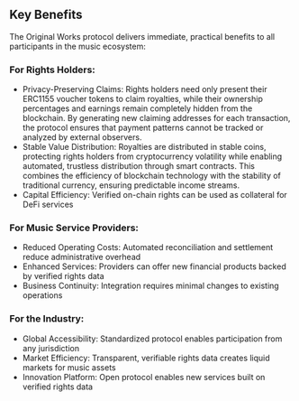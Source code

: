 ## Key Benefits

The Original Works protocol delivers immediate, practical benefits to all participants in the music ecosystem:

### For Rights Holders:

- Privacy-Preserving Claims: Rights holders need only present their ERC1155 voucher tokens to claim royalties, while their ownership percentages and earnings remain completely hidden from the blockchain. By generating new claiming addresses for each transaction, the protocol ensures that payment patterns cannot be tracked or analyzed by external observers.
- Stable Value Distribution: Royalties are distributed in stable coins, protecting rights holders from cryptocurrency volatility while enabling automated, trustless distribution through smart contracts. This combines the efficiency of blockchain technology with the stability of traditional currency, ensuring predictable income streams.
- Capital Efficiency: Verified on-chain rights can be used as collateral for DeFi services

### For Music Service Providers:

- Reduced Operating Costs: Automated reconciliation and settlement reduce administrative overhead
- Enhanced Services: Providers can offer new financial products backed by verified rights data
- Business Continuity: Integration requires minimal changes to existing operations

### For the Industry:

- Global Accessibility: Standardized protocol enables participation from any jurisdiction
- Market Efficiency: Transparent, verifiable rights data creates liquid markets for music assets
- Innovation Platform: Open protocol enables new services built on verified rights data
